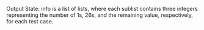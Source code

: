 Output State: info is a list of lists, where each sublist contains three integers representing the number of 1s, 26s, and the remaining value, respectively, for each test case.